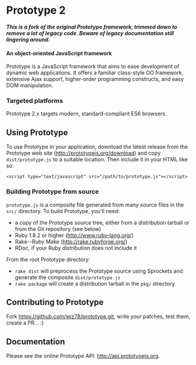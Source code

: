 Prototype 2
===========

***This is a fork of the original Prototype framework, trimmed down to remove a lot
of legacy code. Beware of legacy documentation still lingering around.***

#### An object-oriented JavaScript framework ####

Prototype is a JavaScript framework that aims to ease development of dynamic 
web applications.  It offers a familiar class-style OO framework, extensive
Ajax support, higher-order programming constructs, and easy DOM manipulation.

### Targeted platforms ###

Prototype 2.x targets modern, standard-compliant ES6 browsers.

Using Prototype
---------------

To use Prototype in your application, download the latest release from the 
Prototype web site (<http://prototypejs.org/download>) and copy 
`dist/prototype.js` to a suitable location. Then include it in your HTML
like so:

    <script type="text/javascript" src="/path/to/prototype.js"></script>

### Building Prototype from source ###

`prototype.js` is a composite file generated from many source files in 
the `src/` directory. To build Prototype, you'll need:

* a copy of the Prototype source tree, either from a distribution tarball or
  from the Git repository (see below)
* Ruby 1.8.2 or higher (<http://www.ruby-lang.org/>)
* Rake--Ruby Make (<http://rake.rubyforge.org/>)
* RDoc, if your Ruby distribution does not include it

From the root Prototype directory:

* `rake dist` will preprocess the Prototype source using Sprockets and 
  generate the composite `dist/prototype.js`
* `rake package` will create a distribution tarball in the 
  `pkg/` directory

Contributing to Prototype
-------------------------

Fork https://github.com/wiz78/prototype.git, write your patches, test them, create a PR... :)

Documentation
-------------

Please see the online Prototype API: <http://api.prototypejs.org>.
